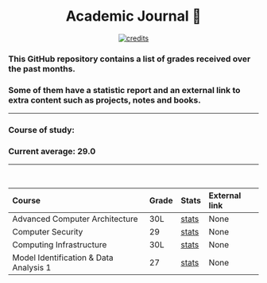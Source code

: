 <div align="center">

# Academic Journal 📕

</div>

<div align="center">

[![credits](http://img.shields.io/badge/Academic%20Journal-Builder-purple?labelColor=orange&style=for-the-badge)](https://github.com/Vaccarini-Lorenzo/Academic-Journal-Builder)

</div>

### This GitHub repository contains a list of grades received over the past months.

### Some of them have a statistic report and an external link to extra content such as projects, notes and books.

---

### Course of study:

### Current average: 29.0

---

<br>

<div align="center">

| Course | Grade | Stats | External link |
:--- | :--- | :--- | :--- |
Advanced Computer Architecture | 30L | [stats](https://github.com/Vaccarini-Lorenzo/Academic-Journal/blob/master/Advanced%20Computer%20ArchitectureStats.md) | None |
Computer Security | 29 | [stats](https://github.com/Vaccarini-Lorenzo/Academic-Journal/blob/master/Computer%20SecurityStats.md) | None |
Computing Infrastructure | 30L | [stats](https://github.com/Vaccarini-Lorenzo/Academic-Journal/blob/master/Computing%20InfrastructureStats.md) | None |
Model Identification & Data Analysis 1 | 27 | [stats](https://github.com/Vaccarini-Lorenzo/Academic-Journal/blob/master/Model%20Identification%20%26%20Data%20Analysis%201Stats.md) | None |
